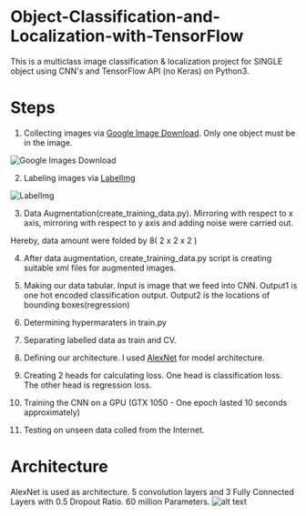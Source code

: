 # Object-Classification-and-Localization-with-TensorFlow
This is a multiclass image classification & localization project for SINGLE object using CNN's and TensorFlow API (no Keras) on Python3.

# Steps

1) Collecting images via [Google Image Download](https://github.com/hardikvasa/google-images-download). Only one object must be in the image.

![Google Images Download](https://github.com/MuhammedBuyukkinaci/Object-Classification-and-Localization-with-TensorFlow/blob/master/repository_images/Screenshot%20(36).png)

2) Labeling images via [LabelImg](https://github.com/hardikvasa/google-images-download)

![LabelImg](https://github.com/MuhammedBuyukkinaci/Object-Classification-and-Localization-with-TensorFlow/blob/master/repository_images/Screenshot%20(35).png)

3) Data Augmentation(create_training_data.py). Mirroring with respect to x axis, mirroring with respect to y axis and adding noise were carried out. 

Hereby, data amount were folded by 8( 2 x 2 x 2 )

4) After data augmentation, create_training_data.py script is creating suitable xml files for augmented images.

5) Making our data tabular. Input is image that we feed into CNN. Output1 is one hot encoded classification output. Output2 is the locations of bounding boxes(regression)

6) Determining hypermaraters in train.py

7) Separating labelled data as train and CV.

8) Defining our architecture. I used [AlexNet](https://papers.nips.cc/paper/4824-imagenet-classification-with-deep-convolutional-neural-networks.pdf) for model architecture.

9) Creating 2 heads for calculating loss. One head is classification loss. The other head is regression loss.

10) Training the CNN on a GPU (GTX 1050 - One epoch lasted 10 seconds approximately)

11) Testing on unseen data colled from the Internet.

# Architecture

AlexNet is used as architecture. 5 convolution layers and 3 Fully Connected Layers with 0.5 Dropout Ratio. 60 million Parameters.
![alt text](https://github.com/MuhammedBuyukkinaci/TensorFlow-Image-Classification-Convolutional-Neural-Networks/blob/master/alexnet_architecture.png)
